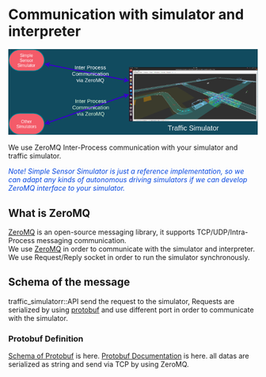 # Communication with simulator and interpreter

![ZeroMQ communication](../image/inter_process_communication.png "ZeroMQ inter process communication")

We use ZeroMQ Inter-Process communication with your simulator and traffic simulator.

<font color="#065479E">*Note! Simple Sensor Simulator is just a reference implementation, so we can adapt any kinds of autonomous driving simulators if we can develop ZeroMQ interface to your simulator.*</font>

## What is ZeroMQ
[ZeroMQ](https://zeromq.org/) is an open-source messaging library, it supports TCP/UDP/Intra-Process messaging communication.  
We use [ZeroMQ](https://zeromq.org/) in order to communicate with the simulator and interpreter.
We use Request/Reply socket in order to run the simulator synchronously.  

## Schema of the message
traffic_simulatorr::API send the request to the simulator, Requests are serialized by using [protobuf](https://developers.google.com/protocol-buffers) and use different port in order to communicate with the simulator.  

### Protobuf Definition
[Schema of Protobuf](https://github.com/tier4/scenario_simulator_v2/blob/master/simulation/simulation_interface/proto/simulation_api_schema.proto) is here.
[Protobuf Documentation](../proto_doc/protobuf.md) is here. all datas are serialized as string and send via TCP by using ZeroMQ.